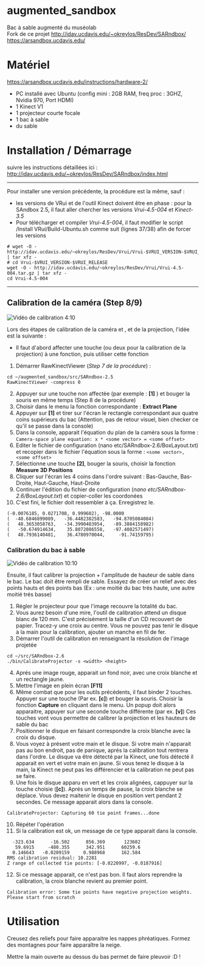 augmented_sandbox
=================

Bac à sable augmenté du muséolab  
Fork de ce projet
http://idav.ucdavis.edu/~okreylos/ResDev/SARndbox/ 
https://arsandbox.ucdavis.edu/

# Matériel

https://arsandbox.ucdavis.edu/instructions/hardware-2/

- PC installé avec Ubuntu (config mini : 2GB RAM, freq proc : 3GHZ, Nvidia 970, Port HDMI)
- 1 Kinect V1
- 1 projecteur courte focale
- 1 bac à sable
- du sable

# Installation / Démarrage
suivre les instructions détaillées ici : http://idav.ucdavis.edu/~okreylos/ResDev/SARndbox/index.html
___
Pour installer une version précédente, la procédure est la même, sauf :
- les versions de VRui et de l'outil Kinect doivent être en phase : pour la SAndbox 2.5, il faut aller chercher les versions *Vrui-4.5-004* et *Kinect-3.5*
- Pour télécharger et compiler *Vrui-4.5-004*, il faut modifier le script /Install VRui/Build-Ubuntu.sh comme suit (lignes 37/38) afin de forcer les versions
```
# wget -O - http://idav.ucdavis.edu/~okreylos/ResDev/Vrui/Vrui-$VRUI_VERSION-$VRUI_RELEASE.tar.gz | tar xfz -
# cd Vrui-$VRUI_VERSION-$VRUI_RELEASE
wget -O - http://idav.ucdavis.edu/~okreylos/ResDev/Vrui/Vrui-4.5-004.tar.gz | tar xfz -
cd Vrui-4.5-004
```
___

## Calibration de la caméra (Step 8/9)
![Vidéo de calibration 4:10](https://www.youtube.com/watch?v=EW2PtRsQQr0&feature=youtu.be&t=4m10s)

Lors des étapes de calibration de la caméra  et , et de la projection, l'idée est la suivante :
- Il faut d'abord affecter une touche (ou deux pour la calibration de la projection) à une fonction, puis utiliser cette fonction

1. Démarrer RawKinectViewer (*Step 7 de la procédure*) : 
```
cd ~/augmented_sandbox/src/SARndbox-2.5
RawKinectViewer -compress 0
```
2. Appuyer sur une touche non affectée (par exemple : **[1]** ) et bouger la souris en même temps (Step 8 de la procédure)
3. Choisir dans le menu la fonction correspondante : **Extract Plane**
4. Appuyer sur **[1]** et tirer sur l'écran le rectangle correspondant aux quatre coins supérieurs du bac (Attention, pas de retour visuel, bien checker ce qu'il se passe dans la console)
5. Dans la console, apparait l'équation du plan de la caméra sous la forme : 
```Camera-space plane equation: x * <some vector> = <some offset>```
6. Editer le fichier de configuration (nano etc/SARndbox-2.6/BoxLayout.txt) et recopier dans le fichier l'équation sous la forme : 
```<some vector>, <some offset>```
7. Sélectionne une touche **[2]**, bouger la souris, choisir la fonction **Measure 3D Positions**
8. Cliquer sur l'écran les 4 coins dans l'ordre suivant : Bas-Gauche, Bas-Droite, Haut-Gauche, Haut-Droite
9. Continuer l'édition du fichier de configuration (*nano etc/SARndbox-2.6/BoxLayout.txt*) et copier-coller les coordonées
10. C'est fini, le fichier doit ressembler à ça. Enregistrez le.
```
(-0.0076185, 0.0271708, 0.999602), -98.0000
(  -48.6846899089,   -36.4482382583,   -94.8705084084)
(   48.3653058763,   -34.3990483954,   -89.3884158982)
(   -50.674914634,    35.8072086558,   -97.4082571497)
(   48.7936140481,    36.4780970044,     -91.74159795)
```

### Calibration du bac à sable
![Vidéo de calibration 10:10](https://www.youtube.com/watch?v=EW2PtRsQQr0&feature=youtu.be&t=10m10s)

Ensuite, il faut calibrer la projection + l'amplitude de hauteur de sable dans le bac.
Le bac doit être rempli de sable.
Essayez de créer un relief avec des points hauts et des points bas (Ex : une moitié du bac trés haute, une autre moitié trés basse)

1. Régler le projecteur pour que l'image recouvre la totalité du bac.
2. Vous aurez besoin d'une mire, l'outil de calibration attend un disque blanc de 120 mm. C'est précisément la taille d'un CD recouvert de papier. Tracez-y une croix au centre.
Vous ne pouvez pas tenir le disque à la main pour la calibration, ajouter un manche en fil de fer.
3. Démarrer l'outil de calibration en renseignant la résolution de l'image projetée
```
cd ~/src/SARndbox-2.6
./bin/CalibrateProjector -s <width> <height>
```
4. Aprés une image rouge, apparait un fond noir, avec une croix blanche et un rectangle jaune.
5. Mettre l'image en plein écran **[F11]**
6. Même combat que pour les outils précédents, il faut binder 2 touches. Appuyer sur une touche (Par ex. **[c]**) et bouger la souris. Choisir la fonction **Capture** en cliquant dans le menu. Un popup doit alors apparaitre, appuyer sur une seconde touche différente (par ex. **[v]**)
Ces touches vont vous permettre de calibrer la projection et les hauteurs de sable du bac
7. Positionner le disque en faisant correspondre la croix blanche avec la croix du disque.
8. Vous voyez à présent votre main et le disque. Si votre main n'apparait pas au bon endroit, pas de panique, aprés la calibration tout rentrera dans l'ordre.
Le disque va être détecté par la Kinect, une fois détecté il apparait en vert et votre main en jaune. Si vous tenez le disque à la main, la Kinect ne peut pas les différencier et la calibration ne peut pas se faire. 
9. Une fois le disque apparu en vert et les croix alignées, cappuyer sur la touche choisie (**[c]**). Aprés un temps de pause, la croix blanche se déplace.
Vous devez maitenir le disque en position vert pendant 2 secondes.
Ce message apparait alors dans la console.
```
CalibrateProjector: Capturing 60 tie point frames...done
```
10. Répéter l'opération
11. Si la calibration est ok, un message de ce type apparait dans la console.
```
  -323.634      -16.502      856.369       123602
   59.6915     -480.355      342.951      60259.6
  0.146643   -0.0209159     0.988968      162.584
RMS calibration residual: 10.2281
Z range of collected tie points: [-0.0220997, -0.0187916]
```
12. Si ce message apparait, ce n'est pas bon. Il faut alors reprendre la calibration, la croix blanche revient au premier point.
```
Calibration error: Some tie points have negative projection weights. Please start from scratch
```
# Utilisation
Creusez des reliefs pour faire apparaitre les nappes phréatiques.
Formez des montagnes pour faire apparaître la neige.

Mettre la main ouverte au dessus du bas permet de faire pleuvoir :D !

